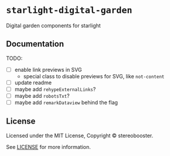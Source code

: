 # `starlight-digital-garden`

Digital garden components for starlight

## Documentation

TODO:

- [ ] enable link previews in SVG
  - special class to disable previews for SVG, like `not-content`
- [ ] update readme
- [ ] maybe add `rehypeExternalLinks`?
- [ ] maybe add `robotsTxt`?
- [ ] maybe add `remarkDataview` behind the flag

## License

Licensed under the MIT License, Copyright © stereobooster.

See [LICENSE](https://github.com/stereobooster/starlight-digital-garden/blob/main/LICENSE) for more information.
